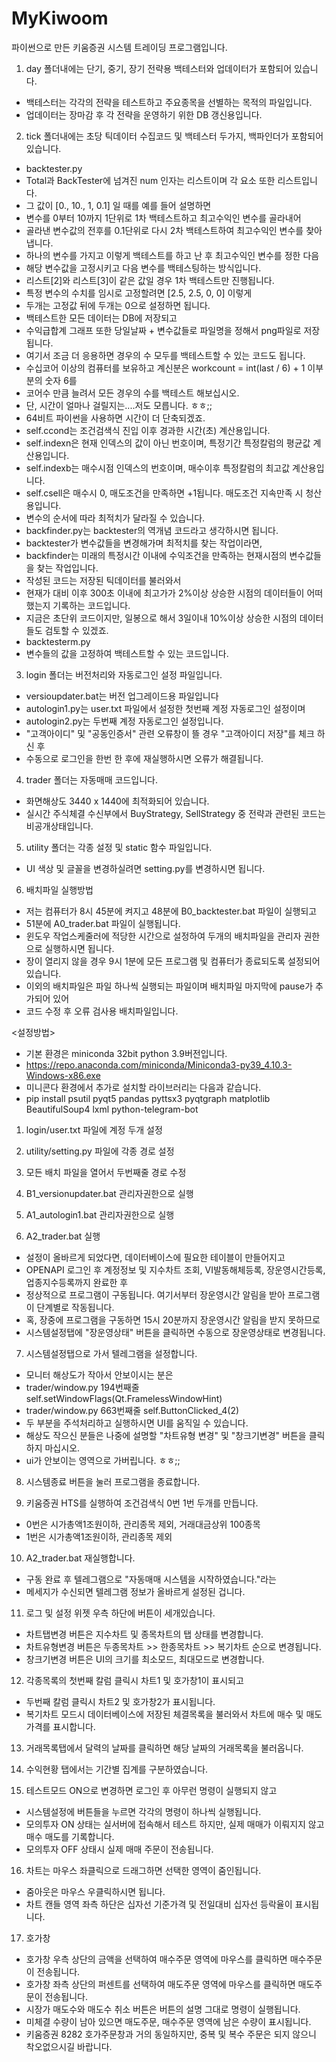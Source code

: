 # MyKiwoom
파이썬으로 만든 키움증권 시스템 트레이딩 프로그램입니다.

1. day 폴더내에는 단기, 중기, 장기 전략용 백테스터와 업데이터가 포함되어 있습니다.
- 백테스터는 각각의 전략을 테스트하고 주요종목을 선별하는 목적의 파일입니다.
- 업데이터는 장마감 후 각 전략을 운영하기 위한 DB 갱신용입니다.

2. tick 폴더내에는 초당 틱데이터 수집코드 및 백테스터 두가지, 백파인더가 포함되어 있습니다.
- backtester.py
- Total과 BackTester에 넘겨진 num 인자는 리스트이며 각 요소 또한 리스트입니다.
- 그 값이 [0., 10., 1, 0.1] 일 때를 예를 들어 설명하면
- 변수를 0부터 10까지 1단위로 1차 백테스트하고 최고수익인 변수를 골라내어
- 골라낸 변수값의 전후를 0.1단위로 다시 2차 백테스트하여 최고수익인 변수를 찾아냅니다.
- 하나의 변수를 가지고 이렇게 백테스트를 하고 난 후 최고수익인 변수를 정한 다음
- 해당 변수값을 고정시키고 다음 변수를 백테스팅하는 방식입니다.
- 리스트[2]와 리스트[3]이 같은 값일 경우 1차 백테스트만 진행됩니다.
- 특정 변수의 수치를 임시로 고정할려면 [2.5, 2.5, 0, 0] 이렇게
- 두개는 고정값 뒤에 두개는 0으로 설정하면 됩니다.
- 백테스트한 모든 데이터는 DB에 저장되고
- 수익급합계 그래프 또한 당일날짜 + 변수값들로 파일명을 정해서 png파일로 저장됩니다.
- 여기서 조금 더 응용하면 경우의 수 모두를 백테스트할 수 있는 코드도 됩니다.
- 수십코어 이상의 컴퓨터를 보유하고 계신분은 workcount = int(last / 6) + 1 이부분의 숫자 6를
- 코어수 만큼 늘려서 모든 경우의 수를 백테스트 해보십시오.
- 단, 시간이 얼마나 걸릴지는....저도 모릅니다. ㅎㅎ;;
- 64비트 파이썬을 사용하면 시간이 더 단축되겠죠.
- self.ccond는 조건검색식 진입 이후 경과한 시간(초) 계산용입니다.
- self.indexn은 현재 인덱스의 값이 아닌 번호이며, 특정기간 특정칼럼의 평균값 계산용입니다.
- self.indexb는 매수시점 인덱스의 번호이며, 매수이후 특정칼럼의 최고값 계산용입니다.
- self.csell은 매수시 0, 매도조건을 만족하면 +1됩니다. 매도조건 지속만족 시 청산용입니다.
- 변수의 순서에 따라 최적치가 달라질 수 있습니다.
- backfinder.py는 backtester의 역개념 코드라고 생각하시면 됩니다.
- backtester가 변수값들을 변경해가며 최적치를 찾는 작업이라면,
- backfinder는 미래의 특정시간 이내에 수익조건을 만족하는 현재시점의 변수값들을 찾는 작업입니다.
- 작성된 코드는 저장된 틱데이터를 불러와서
- 현재가 대비 이후 300초 이내에 최고가가 2%이상 상승한 시점의 데이터들이 어떠했는지 기록하는 코드입니다.
- 지금은 초단위 코드이지만, 일봉으로 해서 3일이내 10%이상 상승한 시점의 데이터들도 검토할 수 있겠죠.
- backtesterm.py
- 변수들의 값을 고정하여 백테스트할 수 있는 코드입니다.

3. login 폴더는 버전처리와 자동로그인 설정 파일입니다.
- versioupdater.bat는 버전 업그레이드용 파일입니다
- autologin1.py는 user.txt 파일에서 설정한 첫번째 계정 자동로그인 설정이며
- autologin2.py는 두번째 계정 자동로그인 설정입니다.
- "고객아이디" 및 "공동인증서" 관련 오류창이 뜰 경우 "고객아이디 저장"를 체크 하신 후
- 수동으로 로그인을 한번 한 후에 재실행하시면 오류가 해결됩니다.

4. trader 폴더는 자동매매 코드입니다.
- 화면해상도 3440 x 1440에 최적화되어 있습니다.
- 실시간 주식체결 수신부에서 BuyStrategy, SellStrategy 중 전략과 관련된 코드는 비공개상태입니다.

5. utility 폴더는 각종 설정 및 static 함수 파일입니다.
- UI 색상 및 글꼴을 변경하실려면 setting.py를 변경하시면 됩니다.

6. 배치파일 실행방법
- 저는 컴퓨터가 8시 45분에 켜지고 48분에 B0_backtester.bat 파일이 실행되고
- 51분에 A0_trader.bat 파일이 실행됩니다.
- 윈도우 작업스케줄러에 적당한 시간으로 설정하여 두개의 배치파일을 관리자 권한으로 실행하시면 됩니다.
- 장이 열리지 않을 경우 9시 1분에 모든 프로그램 및 컴퓨터가 종료되도록 설정되어 있습니다.
- 이외의 배치파일은 파일 하나씩 실행되는 파일이며 배치파일 마지막에 pause가 추가되어 있어
- 코드 수정 후 오류 검사용 배치파일입니다.

<설정방법>

- 기본 환경은 miniconda 32bit python 3.9버전입니다.
- https://repo.anaconda.com/miniconda/Miniconda3-py39_4.10.3-Windows-x86.exe
- 미니콘다 환경에서 추가로 설치할 라이브러리는 다음과 같습니다.
- pip install psutil pyqt5 pandas pyttsx3 pyqtgraph matplotlib BeautifulSoup4 lxml python-telegram-bot

1. login/user.txt 파일에 계정 두개 설정


3. utility/setting.py 파일에 각종 경로 설정


4. 모든 배치 파일을 열어서 두번째줄 경로 수정


5. B1_versionupdater.bat 관리자권한으로 실행


6. A1_autologin1.bat 관리자권한으로 실행


7. A2_trader.bat 실행
- 설정이 올바르게 되었다면, 데이터베이스에 필요한 테이블이 만들어지고
- OPENAPI 로그인 후 계정정보 및 지수차트 조회, VI발동해체등록, 장운영시간등록, 업종지수등록까지 완료한 후
- 정상적으로 프로그램이 구동됩니다. 여기서부터 장운영시간 알림을 받아 프로그램이 단계별로 작동됩니다.
- 혹, 장중에 프로그램을 구동하면 15시 20분까지 장운영시간 알림을 받지 못하므로
- 시스템설정탭에 "장운영상태" 버튼을 클릭하면 수동으로 장운영상태로 변경됩니다.

7. 시스템설정탭으로 가서 텔레그램을 설정합니다.
- 모니터 해상도가 작아서 안보이시는 분은
- trader/window.py 194번째줄 self.setWindowFlags(Qt.FramelessWindowHint)
- trader/window.py 663번째줄 self.ButtonClicked_4(2)
- 두 부분을 주석처리하고 실행하시면 UI를 움직일 수 있습니다.
- 해상도 작으신 분들은 나중에 설명할 "차트유형 변경" 및 "창크기변경" 버튼을 클릭하지 마십시오.
- ui가 안보이는 영역으로 가버립니다. ㅎㅎ;;

8. 시스템종료 버튼을 눌러 프로그램을 종료합니다.


9. 키움증권 HTS를 실행하여 조건검색식 0번 1번 두개를 만듭니다.
- 0번은 시가총액1조원이하, 관리종목 제외, 거래대금상위 100종목
- 1번은 시가총액1조원이하, 관리종목 제외

10. A2_trader.bat 재실행합니다.
- 구동 완료 후 텔레그램으로 "자동매매 시스템을 시작하였습니다."라는
- 메세지가 수신되면 텔레그램 정보가 올바르게 설정된 겁니다.

11. 로그 및 설정 위젯 우측 하단에 버튼이 세개있습니다.
- 차트탭변경 버튼은 지수차트 및 종목차트의 탭 상태를 변경합니다.
- 차트유형변경 버튼은 두종목차트 >> 한종목차트 >> 복기차트 순으로 변경됩니다.
- 창크기변경 버튼은 UI의 크기를 최소모드, 최대모드로 변경합니다.

12. 각종목록의 첫번째 칼럼 클릭시 차트1 및 호가창1이 표시되고
- 두번째 칼럼 클릭시 차트2 및 호가창2가 표시됩니다.
- 복기차트 모드시 데이터베이스에 저장된 체결목록을 불러와서 차트에 매수 및 매도가격를 표시합니다.

13. 거래목록탭에서 달력의 날짜를 클릭하면 해당 날짜의 거래목록을 불러옵니다.


14. 수익현황 탭에서는 기간별 집계를 구분하였습니다.


15. 테스트모드 ON으로 변경하면 로그인 후 아무런 명령이 실행되지 않고
- 시스템설정에 버튼들을 누르면 각각의 명령이 하나씩 실행됩니다.
- 모의투자 ON 상태는 실서버에 접속해서 테스트 하지만, 실제 매매가 이뤄지지 않고 매수 매도를 기록합니다.
- 모의투자 OFF 상태시 실제 매매 주문이 전송됩니다.

16. 차트는 마우스 좌클릭으로 드래그하면 선택한 영역이 줌인됩니다.
- 줌아웃은 마우스 우클릭하시면 됩니다.
- 차트 캔들 영역 좌측 하단은 십자선 기준가격 및 전일대비 십자선 등락율이 표시됩니다.

17. 호가창
- 호가창 우측 상단의 금액을 선택하여 매수주문 영역에 마우스를 클릭하면 매수주문이 전송됩니다.
- 호가창 좌측 상단의 퍼센트를 선택하여 매도주문 영역에 마우스를 클릭하면 매도주문이 전송됩니다.
- 시장가 매도수와 매도수 취소 버튼은 버튼의 설명 그대로 명령이 실행됩니다.
- 미체결 수량이 남아 있으면 매도주문, 매수주문 영역에 남은 수량이 표시됩니다.
- 키움증권 8282 호가주문창과 거의 동일하지만, 중복 및 복수 주문은 되지 않으니 착오없으시길 바랍니다.
